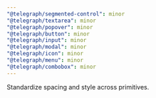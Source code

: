 ```yaml
---
"@telegraph/segmented-control": minor
"@telegraph/textarea": minor
"@telegraph/popover": minor
"@telegraph/button": minor
"@telegraph/input": minor
"@telegraph/modal": minor
"@telegraph/icon": minor
"@telegraph/menu": minor
"@telegraph/combobox": minor
---
```


Standardize spacing and style across primitives.
